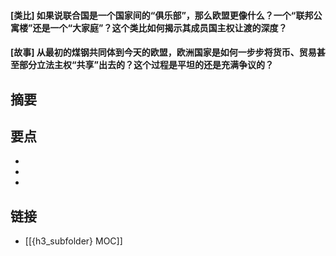 #### [类比] 如果说联合国是一个国家间的“俱乐部”，那么欧盟更像什么？一个“联邦公寓楼”还是一个“大家庭”？这个类比如何揭示其成员国主权让渡的深度？


#### [故事] 从最初的煤钢共同体到今天的欧盟，欧洲国家是如何一步步将货币、贸易甚至部分立法主权“共享”出去的？这个过程是平坦的还是充满争议的？


## 摘要


## 要点

- 
- 
- 

## 链接

- [[{h3_subfolder} MOC]]
